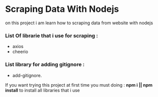 # Scraping Data With Nodejs
on this project i am learn how to scraping data from website with nodejs

### List Of librarie that i use for scraping :
- axios
- cheerio
### List library for adding gitignore :
- add-gitignore.

If you want trying this project at first time you must doing : **npm i || npm install**  to install all libraries that i use
